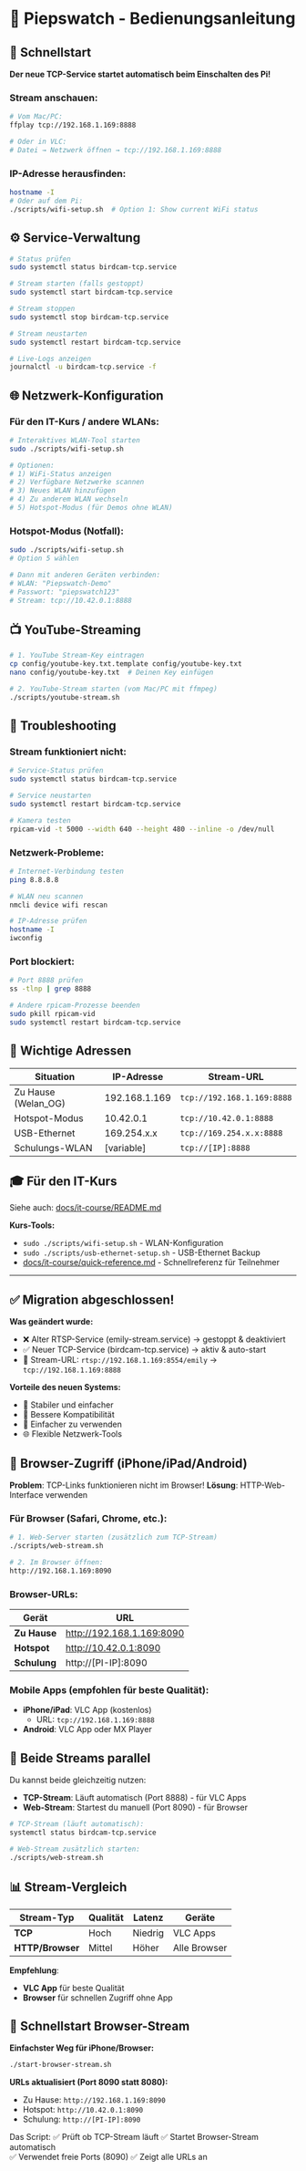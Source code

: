 # 📱 Piepswatch - Bedienungsanleitung

## 🚀 Schnellstart

**Der neue TCP-Service startet automatisch beim Einschalten des Pi!**

### Stream anschauen:
```bash
# Vom Mac/PC:
ffplay tcp://192.168.1.169:8888

# Oder in VLC:
# Datei → Netzwerk öffnen → tcp://192.168.1.169:8888
```

### IP-Adresse herausfinden:
```bash
hostname -I
# Oder auf dem Pi:
./scripts/wifi-setup.sh  # Option 1: Show current WiFi status
```

## ⚙️ Service-Verwaltung

```bash
# Status prüfen
sudo systemctl status birdcam-tcp.service

# Stream starten (falls gestoppt)
sudo systemctl start birdcam-tcp.service  

# Stream stoppen
sudo systemctl stop birdcam-tcp.service

# Stream neustarten
sudo systemctl restart birdcam-tcp.service

# Live-Logs anzeigen
journalctl -u birdcam-tcp.service -f
```

## 🌐 Netzwerk-Konfiguration 

### Für den IT-Kurs / andere WLANs:
```bash
# Interaktives WLAN-Tool starten
sudo ./scripts/wifi-setup.sh

# Optionen:
# 1) WiFi-Status anzeigen
# 2) Verfügbare Netzwerke scannen  
# 3) Neues WLAN hinzufügen
# 4) Zu anderem WLAN wechseln
# 5) Hotspot-Modus (für Demos ohne WLAN)
```

### Hotspot-Modus (Notfall):
```bash
sudo ./scripts/wifi-setup.sh
# Option 5 wählen

# Dann mit anderen Geräten verbinden:
# WLAN: "Piepswatch-Demo"
# Passwort: "piepswatch123"
# Stream: tcp://10.42.0.1:8888
```

## 📺 YouTube-Streaming

```bash
# 1. YouTube Stream-Key eintragen
cp config/youtube-key.txt.template config/youtube-key.txt
nano config/youtube-key.txt  # Deinen Key einfügen

# 2. YouTube-Stream starten (vom Mac/PC mit ffmpeg)
./scripts/youtube-stream.sh
```

## 🔧 Troubleshooting

### Stream funktioniert nicht:
```bash
# Service-Status prüfen
sudo systemctl status birdcam-tcp.service

# Service neustarten  
sudo systemctl restart birdcam-tcp.service

# Kamera testen
rpicam-vid -t 5000 --width 640 --height 480 --inline -o /dev/null
```

### Netzwerk-Probleme:
```bash
# Internet-Verbindung testen
ping 8.8.8.8

# WLAN neu scannen
nmcli device wifi rescan

# IP-Adresse prüfen
hostname -I
iwconfig
```

### Port blockiert:
```bash
# Port 8888 prüfen
ss -tlnp | grep 8888

# Andere rpicam-Prozesse beenden
sudo pkill rpicam-vid
sudo systemctl restart birdcam-tcp.service
```

## 📍 Wichtige Adressen

| Situation | IP-Adresse | Stream-URL |
|-----------|------------|------------|
| Zu Hause (Welan_OG) | 192.168.1.169 | `tcp://192.168.1.169:8888` |
| Hotspot-Modus | 10.42.0.1 | `tcp://10.42.0.1:8888` |
| USB-Ethernet | 169.254.x.x | `tcp://169.254.x.x:8888` |
| Schulungs-WLAN | [variable] | `tcp://[IP]:8888` |

## 🎓 Für den IT-Kurs

Siehe auch: [docs/it-course/README.md](docs/it-course/README.md)

**Kurs-Tools:**
- `sudo ./scripts/wifi-setup.sh` - WLAN-Konfiguration
- `sudo ./scripts/usb-ethernet-setup.sh` - USB-Ethernet Backup  
- [docs/it-course/quick-reference.md](docs/it-course/quick-reference.md) - Schnellreferenz für Teilnehmer

---

## ✅ Migration abgeschlossen!

**Was geändert wurde:**
- ❌ Alter RTSP-Service (emily-stream.service) → gestoppt & deaktiviert
- ✅ Neuer TCP-Service (birdcam-tcp.service) → aktiv & auto-start
- 🔄 Stream-URL: `rtsp://192.168.1.169:8554/emily` → `tcp://192.168.1.169:8888`

**Vorteile des neuen Systems:**
- 🚀 Stabiler und einfacher  
- 🔧 Bessere Kompatibilität
- 📱 Einfacher zu verwenden
- 🌐 Flexible Netzwerk-Tools

## 📱 Browser-Zugriff (iPhone/iPad/Android)

**Problem**: TCP-Links funktionieren nicht im Browser!
**Lösung**: HTTP-Web-Interface verwenden

### Für Browser (Safari, Chrome, etc.):
```bash
# 1. Web-Server starten (zusätzlich zum TCP-Stream)
./scripts/web-stream.sh

# 2. Im Browser öffnen:  
http://192.168.1.169:8090
```

### Browser-URLs:
| Gerät | URL |
|-------|-----|
| **Zu Hause** | http://192.168.1.169:8090 |
| **Hotspot** | http://10.42.0.1:8090 |  
| **Schulung** | http://[PI-IP]:8090 |

### Mobile Apps (empfohlen für beste Qualität):
- **iPhone/iPad**: VLC App (kostenlos)
  - URL: `tcp://192.168.1.169:8888`
- **Android**: VLC App oder MX Player

## 🔄 Beide Streams parallel

Du kannst beide gleichzeitig nutzen:
- **TCP-Stream**: Läuft automatisch (Port 8888) - für VLC Apps
- **Web-Stream**: Startest du manuell (Port 8090) - für Browser

```bash
# TCP-Stream (läuft automatisch):
systemctl status birdcam-tcp.service

# Web-Stream zusätzlich starten:
./scripts/web-stream.sh
```

## 📊 Stream-Vergleich

| Stream-Typ | Qualität | Latenz | Geräte |
|------------|----------|---------|--------|
| **TCP** | Hoch | Niedrig | VLC Apps |
| **HTTP/Browser** | Mittel | Höher | Alle Browser |

**Empfehlung**: 
- **VLC App** für beste Qualität
- **Browser** für schnellen Zugriff ohne App

## 🚀 Schnellstart Browser-Stream

**Einfachster Weg für iPhone/Browser:**
```bash
./start-browser-stream.sh
```

**URLs aktualisiert (Port 8090 statt 8080):**
- Zu Hause: `http://192.168.1.169:8090`
- Hotspot: `http://10.42.0.1:8090`
- Schulung: `http://[PI-IP]:8090`

Das Script:
✅ Prüft ob TCP-Stream läuft
✅ Startet Browser-Stream automatisch  
✅ Verwendet freie Ports (8090)
✅ Zeigt alle URLs an
